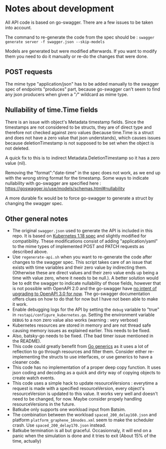 # Notes about development

All API code is based on go-swagger. There are a few issues to be taken into account.

The command to re-generate the code from the spec should be :
`swagger generate server -f swagger.json --skip-models`

Models are generated but were modified afterwards. If you want to modify them
you need to do it manually or re-do the changes that were done.

## POST requests

The mime type "application/json" has to be added manually to
the swagger spec of endpoints "produces" part, because go-swagger can't seem
to find any json producers when given a "*/*" wildcard as mime type.

## Nullability of time.Time fields

There is an issue with object's Metadata timestamp fields. Since the timestamps
are not considered to be structs, they are of direct type and therefore not
checked against zero values (because time.Time is a struct and does not have a
zero value that json understands), which causes issues because
deletionTimestamp is not supposed to be set when the object is not deleted.

A quick fix to this is to indirect Metadata.DeletionTimestamp so it has a zero
value (nil).

Removing the "format":"date-time" in the spec does not work, as we end up with
the wrong string format for the timestamp.
Some ways to indicate nullability with go-swagger are specified here : https://goswagger.io/use/models/schemas.html#nullability

A more durable fix would be to force go-swagger to generate a struct by
changing the swagger spec.

## Other general notes

- The original `swagger.json` used to generate the API is included in this
    repo. It is based on [Kubernetes 1.18
    spec](https://github.com/kubernetes/kubernetes/blob/release-1.18/api/openapi-spec/swagger.json)
    and slightly modified for compatibility. These modifications consist of
    adding "application/yaml" to the mime types of implemented POST and PATCH
    requests as described above.
- Use `regenerate-api.sh` when you want to re-generate the code after changes
    to the swagger spec. This script takes care of an issue that exists with
    time variables and their zero value by indirecting them. (Otherwise these
    are direct values and their zero value ends up being a time with value
    zero, where it needs to be null.). A better solution would be to edit the
    swagger to indicate nullability of those fields, however that is not
    possible with OpenAPI 2.0 and the go-swagger have [no intent of upgrading
    to OpenAPI 3.0 for
    now](https://github.com/go-swagger/go-swagger/issues/1122). The go-swagger
    documentation offers clues on how to do that for now but I have not been
    able to make it work.
- Enable debugging logs for the API by setting the `debug` variable to "true"
    in `restapi/configure_kubernetes.go`. Setting the environment variable
    `DEBUG` to a non zero value also works (warning : very verbose)
- Kubernetes resources are stored in memory and are not thread safe causing
    memory issues as explained earlier. This needs to be fixed.
- Also, batsky-go needs to be fixed. (The bad timer issue mentioned in the
    README).
- This code could greatly benefit from [Go
    generics](https://blog.golang.org/generics-next-step) as it uses a lot of
    reflection to go through resources and filter them. Consider either
    re-implementing the structs to use interfaces, or use generics to have a
    cleaner code.
- This code has no implementation of a proper deep copy function. It uses json
    coding and decoding as a quick and dirty way of copying objects to create
    watch events.
- This code uses a simple hack to update resourceVersions : everytime a request
    is made with a specified resourceVersion, every object's resourceVersion is
    updated to this value. It works very well and doesn't need to be changed,
    for now. Maybe consider propely handling resourceVersions in the future.
- Batkube only supports one workload input from Batsim.
- The combination between the workload `spaced_200_delay160.json` and platform
    `platform_graphene_16nodes.xml` seem to make the scheduler crash. Use
    `spaced_200_delay170.json` instead.
- Batkube termination is all but graceful. Occasionnaly, it will end on a panic
    when the simulation is done and it tries to exit (About 15% of the time,
    actually)
